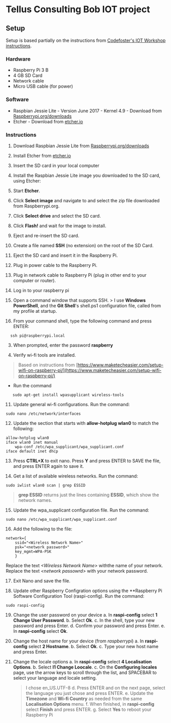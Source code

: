 ﻿# Tellus Consulting Bob IOT project
## Setup
Setup is based partially on the instructions from [Codefoster's IOT Workshop instructions](https://github.com/codefoster/iot-workshop).

### Hardware
- Raspberry Pi 3 B
- 4 GB SD Card
- Network cable
- Micro USB cable (for power)

### Software
- Raspbian Jessie Lite - Version June 2017 - Kernel 4.9 - Download from [Raspberrypi.org/downloads](https://www.raspberrypi.org/downloads/raspbian/)
- Etcher - Download from [etcher.io](https://etcher.io)

### Instructions
1. Download Raspbian Jessie Lite from [Raspberrypi.org/downloads](http://Raspberrypi.org/downloads)
2. Install Etcher from [etcher.io](https://etcher.io)
3. Insert the SD card in your local computer
4. Install the Raspbian Jessie Lite image you downloaded to the SD card, using Etcher:

  1. Start **Etcher**.
  2. Click **Select image** and navigate to and select the zip file downloaded from Raspberrypi.org.
  3. Click **Select drive** and select the SD card.
  4. Click **Flash!** and wait for the image to install.

5. Eject and re-insert the SD card.
6. Create a file named **SSH** (no extension) on the root of the SD Card.
7. Eject the SD card and insert it in the Raspberry Pi.
8. Plug in power cable to the Raspberry Pi.
9. Plug in network cable to Raspberry Pi (plug in other end to your computer or router).
10. Log in to your raspberry pi

  1. Open a command window that supports SSH.
    > I use **Windows PowerShell**, and the **Git Shell**'s shell.ps1 configuration file, called from my profile at startup.

  2. From your command shell, type the following command and press ENTER:

  ```
    ssh pi@raspberrypi.local
  ```
  3. When prompted, enter the password **raspberry**

10. Verify wi-fi tools are installed.

  > Based on instructions from [https://www.maketecheasier.com/setup-wifi-on-raspberry-pi/](https://www.maketecheasier.com/setup-wifi-on-raspberry-pi/)

  - Run the command

  ```
    sudo apt-get install wpasupplicant wireless-tools
  ```

11. Update general wi-fi configurations. Run the command:

  ```
  sudo nano /etc/network/interfaces
  ```
12. Update the section that starts with **allow-hotplug wlan0** to match the following:

  ```
  allow-hotplug wlan0
  iface wlan0 inet manual
      wpa-conf /etc/wpa_supplicant/wpa_supplicant.conf
  iface default inet dhcp
  ```
  
13. Press **CTRL+X** to exit nano. Press **Y** and press ENTER to SAVE the file, and press ENTER again to save it.

14. Get a list of available wireless networks. Run the command:

  ```
  sudo iwlist wlan0 scan | grep ESSID
  ```
  
  > **grep ESSID** returns just the lines containing **ESSID**, which show the network names.
  
15. Update the wpa_supplicant configuration file. Run the command:

  ```
  sudo nano /etc/wpa_supplicant/wpa_supplicant.conf
  ```
  
16. Add the following to the file:

  ```
  network={
      ssid="<Wireless Network Name>"
      psk="<network password>"
      key_mgmt=WPA-PSK
      }
  ```
  
  Replace the text *\<Wireless Network Name\>* withthe name of your network.
  Replace the text *\<network passowrd\>* with your network password.
  
17. Exit Nano and save the file.

18. Update other Raspberry Configration options using the **Raspberry Pi Software Configuration Tool (raspi-config). Run the command:

  ```
  sudo raspi-config
  ```

19. Change the user password on your device
  a. In **raspi-config** select **1 Change User Password**.
  b. Select **Ok**.
  c. In the shell, type your new password and press Enter.
  d. Confirm your password and press Enter.
  e. In **raspi-config** select **Ok**.

20. Change the host name for your device (from *raspberrypi*)
  a. In **raspi-config** select **2 Hostname**.
  b. Select **Ok**.
  c. Type your new host name and press Enter.

21. Change the locale options
  a. In **raspi-config** select **4 Localisation Options**.
  b. Select **I1 Change Loocale**.
  c. On the **Configuring locales** page, use the arrow keys to scroll through the list, and SPACEBAR to select your language and locale setting.
    > I chose en_US.UTF-8
  d. Press ENTER and on the next page, select the language you just chose and press ENTER.
  e. Update the **Timezone** and **Wi-fi Country** as needed from the same **Localisation Options** menu.
  f. When finished, in **raspi-config** select **Finish** and press ENTER.
  g. Select **Yes** to reboot your Raspberry Pi


